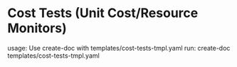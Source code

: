 # Cost Tests (Unit Cost/Resource Monitors)

usage: Use create-doc with templates/cost-tests-tmpl.yaml
run: create-doc templates/cost-tests-tmpl.yaml
